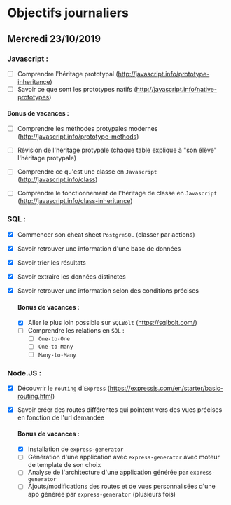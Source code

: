 # Objectifs journaliers

## Mercredi 23/10/2019

### Javascript :

- [ ] Comprendre l'héritage prototypal (http://javascript.info/prototype-inheritance)
- [ ] Savoir ce que sont les prototypes natifs (http://javascript.info/native-prototypes)

#### Bonus de vacances :

- [ ] Comprendre les méthodes protypales modernes (http://javascript.info/prototype-methods)
- [ ] Révision de l'héritage protypale (chaque table explique à "son élève" l'héritage protypale)

- [ ] Comprendre ce qu'est une classe en `Javascript` (http://javascript.info/class)
- [ ] Comprendre le fonctionnement de l'héritage de classe en `Javascript` (http://javascript.info/class-inheritance)

### SQL :

- [x] Commencer son cheat sheet `PostgreSQL` (classer par actions)
- [x] Savoir retrouver une information d'une base de données
- [x] Savoir trier les résultats
- [x] Savoir extraire les données distinctes
- [x] Savoir retrouver une information selon des conditions précises

  #### Bonus de vacances :

  - [x] Aller le plus loin possible sur `SQLBolt` (https://sqlbolt.com/)
  - [ ] Comprendre les relations en `SQL` :
    - [ ] `One-to-One`
    - [ ] `One-to-Many`
    - [ ] `Many-to-Many`

### Node.JS :

- [x] Découvrir le `routing` d'`Express` (https://expressjs.com/en/starter/basic-routing.html)
- [x] Savoir créer des routes différentes qui pointent vers des vues précises en fonction de l'url demandée

  #### Bonus de vacances :

  - [x] Installation de `express-generator`
  - [ ] Génération d'une application avec `express-generator` avec moteur de template de son choix
  - [ ] Analyse de l'architecture d'une application générée par `express-generator`
  - [ ] Ajouts/modifications des routes et de vues personnalisées d'une app générée par `express-generator` (plusieurs fois)
